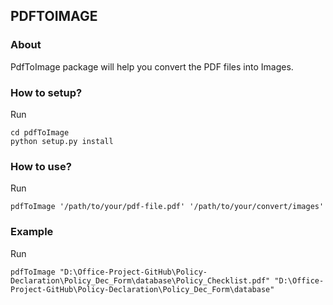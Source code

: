 ## PDFTOIMAGE

### About
PdfToImage package will help you convert the PDF files into Images.

### How to setup?
Run
```
cd pdfToImage
python setup.py install
```

### How to use?
Run
```
pdfToImage '/path/to/your/pdf-file.pdf' '/path/to/your/convert/images'
```

### Example
Run
```
pdfToImage "D:\Office-Project-GitHub\Policy-Declaration\Policy_Dec_Form\database\Policy_Checklist.pdf" "D:\Office-Project-GitHub\Policy-Declaration\Policy_Dec_Form\database"
```